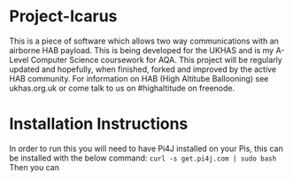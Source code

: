 # Project-Icarus
This is a piece of software which allows two way communications with an airborne HAB payload.
This is being developed for the UKHAS and is my A-Level Computer Science coursework for AQA.
This project will be regularly updated and hopefully, when finished, forked and improved by the active HAB community.
For information on HAB (High Altitube Ballooning) see ukhas.org.uk or come talk to us on #highaltitude on freenode.

# Installation Instructions
In order to run this you will need to have Pi4J installed on your Pis, this can be installed with the below command:
```curl -s get.pi4j.com | sudo bash```
Then you can 

